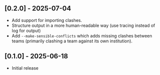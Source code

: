 ## [0.2.0] - 2025-07-04

- Add support for importing clashes.
- Structure output in a more human-readable way (use tracing instead of log for
  output)
- Add `--make-sensible-conflicts` which adds missing clashes between teams
  (primarily clashing a team against its own institution).

## [0.1.0] - 2025-06-18

- Initial release

